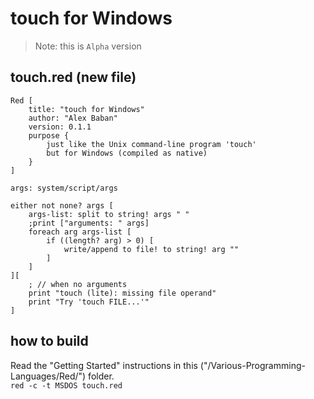 # touch for Windows

> Note: this is `Alpha` version

## touch.red (new file)
``` red
Red [
    title: "touch for Windows"
    author: "Alex Baban"
    version: 0.1.1
    purpose {
        just like the Unix command-line program 'touch' 
        but for Windows (compiled as native)
    }
]

args: system/script/args

either not none? args [
    args-list: split to string! args " "
    ;print ["arguments: " args]
    foreach arg args-list [
        if ((length? arg) > 0) [
            write/append to file! to string! arg ""
        ]
    ]  
][
    ; // when no arguments
    print "touch (lite): missing file operand" 
    print "Try 'touch FILE...'"   
] 

```

## how to build
Read the "Getting Started" instructions in this ("/Various-Programming-Languages/Red/") folder.   
`red -c -t MSDOS touch.red`
